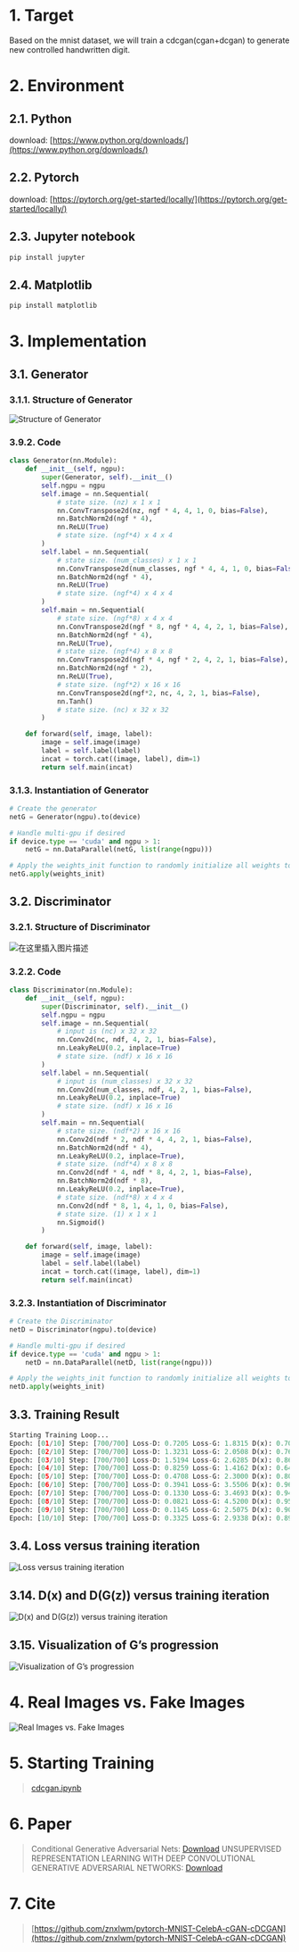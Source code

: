 # 1. Target
Based on the mnist dataset, we will train a cdcgan(cgan+dcgan) to generate new controlled handwritten digit.
# 2. Environment
## 2.1. Python
download: [https://www.python.org/downloads/](https://www.python.org/downloads/)
## 2.2. Pytorch
download: [https://pytorch.org/get-started/locally/](https://pytorch.org/get-started/locally/)
## 2.3. Jupyter notebook
```bash
pip install jupyter
```
## 2.4. Matplotlib
```bash
pip install matplotlib
```
# 3. Implementation
## 3.1. Generator
### 3.1.1. Structure of Generator
![Structure of Generator](https://img-blog.csdnimg.cn/20210322111750788.png#pic_center)

### 3.9.2. Code
```python
class Generator(nn.Module):
    def __init__(self, ngpu):
        super(Generator, self).__init__()
        self.ngpu = ngpu
        self.image = nn.Sequential(
            # state size. (nz) x 1 x 1
            nn.ConvTranspose2d(nz, ngf * 4, 4, 1, 0, bias=False),
            nn.BatchNorm2d(ngf * 4),
            nn.ReLU(True)
            # state size. (ngf*4) x 4 x 4
        )
        self.label = nn.Sequential(
            # state size. (num_classes) x 1 x 1
            nn.ConvTranspose2d(num_classes, ngf * 4, 4, 1, 0, bias=False),
            nn.BatchNorm2d(ngf * 4),
            nn.ReLU(True)
            # state size. (ngf*4) x 4 x 4
        )
        self.main = nn.Sequential(
            # state size. (ngf*8) x 4 x 4
            nn.ConvTranspose2d(ngf * 8, ngf * 4, 4, 2, 1, bias=False),
            nn.BatchNorm2d(ngf * 4),
            nn.ReLU(True),
            # state size. (ngf*4) x 8 x 8
            nn.ConvTranspose2d(ngf * 4, ngf * 2, 4, 2, 1, bias=False),
            nn.BatchNorm2d(ngf * 2),
            nn.ReLU(True),
            # state size. (ngf*2) x 16 x 16
            nn.ConvTranspose2d(ngf*2, nc, 4, 2, 1, bias=False),
            nn.Tanh()
            # state size. (nc) x 32 x 32
        )

    def forward(self, image, label):
        image = self.image(image)
        label = self.label(label)
        incat = torch.cat((image, label), dim=1)
        return self.main(incat)
```
### 3.1.3. Instantiation of Generator
```python
# Create the generator
netG = Generator(ngpu).to(device)

# Handle multi-gpu if desired
if device.type == 'cuda' and ngpu > 1:
    netG = nn.DataParallel(netG, list(range(ngpu)))

# Apply the weights_init function to randomly initialize all weights to mean=0, stdev=0.2.
netG.apply(weights_init)
```
## 3.2. Discriminator
### 3.2.1. Structure of Discriminator
![在这里插入图片描述](https://img-blog.csdnimg.cn/20210322111933227.png#pic_center)

### 3.2.2. Code
```python
class Discriminator(nn.Module):
    def __init__(self, ngpu):
        super(Discriminator, self).__init__()
        self.ngpu = ngpu
        self.image = nn.Sequential(
            # input is (nc) x 32 x 32
            nn.Conv2d(nc, ndf, 4, 2, 1, bias=False),
            nn.LeakyReLU(0.2, inplace=True)
            # state size. (ndf) x 16 x 16
        )
        self.label = nn.Sequential(
            # input is (num_classes) x 32 x 32
            nn.Conv2d(num_classes, ndf, 4, 2, 1, bias=False),
            nn.LeakyReLU(0.2, inplace=True)
            # state size. (ndf) x 16 x 16
        )
        self.main = nn.Sequential(
            # state size. (ndf*2) x 16 x 16
            nn.Conv2d(ndf * 2, ndf * 4, 4, 2, 1, bias=False),
            nn.BatchNorm2d(ndf * 4),
            nn.LeakyReLU(0.2, inplace=True),
            # state size. (ndf*4) x 8 x 8
            nn.Conv2d(ndf * 4, ndf * 8, 4, 2, 1, bias=False),
            nn.BatchNorm2d(ndf * 8),
            nn.LeakyReLU(0.2, inplace=True),
            # state size. (ndf*8) x 4 x 4
            nn.Conv2d(ndf * 8, 1, 4, 1, 0, bias=False),
            # state size. (1) x 1 x 1
            nn.Sigmoid()
        )

    def forward(self, image, label):
        image = self.image(image)
        label = self.label(label)
        incat = torch.cat((image, label), dim=1)
        return self.main(incat)
```
### 3.2.3. Instantiation of Discriminator
```python
# Create the Discriminator
netD = Discriminator(ngpu).to(device)

# Handle multi-gpu if desired
if device.type == 'cuda' and ngpu > 1:
    netD = nn.DataParallel(netD, list(range(ngpu)))

# Apply the weights_init function to randomly initialize all weights to mean=0, stdev=0.2.
netD.apply(weights_init)
```
## 3.3. Training Result
```python
Starting Training Loop...
Epoch: [01/10] Step: [700/700] Loss-D: 0.7205 Loss-G: 1.8315 D(x): 0.7095 D(G(z)): [0.2365/0.2161] Time: 115s
Epoch: [02/10] Step: [700/700] Loss-D: 1.3231 Loss-G: 2.0508 D(x): 0.7644 D(G(z)): [0.5831/0.1654] Time: 116s
Epoch: [03/10] Step: [700/700] Loss-D: 1.5194 Loss-G: 2.6285 D(x): 0.8626 D(G(z)): [0.6982/0.0936] Time: 110s
Epoch: [04/10] Step: [700/700] Loss-D: 0.8259 Loss-G: 1.4162 D(x): 0.6474 D(G(z)): [0.2771/0.2739] Time: 111s
Epoch: [05/10] Step: [700/700] Loss-D: 0.4708 Loss-G: 2.3000 D(x): 0.8081 D(G(z)): [0.1971/0.1272] Time: 111s
Epoch: [06/10] Step: [700/700] Loss-D: 0.3941 Loss-G: 3.5506 D(x): 0.9606 D(G(z)): [0.2575/0.0391] Time: 118s
Epoch: [07/10] Step: [700/700] Loss-D: 0.1330 Loss-G: 3.4693 D(x): 0.9434 D(G(z)): [0.0690/0.0441] Time: 113s
Epoch: [08/10] Step: [700/700] Loss-D: 0.0821 Loss-G: 4.5200 D(x): 0.9502 D(G(z)): [0.0279/0.0196] Time: 112s
Epoch: [09/10] Step: [700/700] Loss-D: 0.1145 Loss-G: 2.5075 D(x): 0.9040 D(G(z)): [0.0084/0.1038] Time: 111s
Epoch: [10/10] Step: [700/700] Loss-D: 0.3325 Loss-G: 2.9338 D(x): 0.8902 D(G(z)): [0.1730/0.0727] Time: 111s
```
## 3.4. Loss versus training iteration
![Loss versus training iteration](https://img-blog.csdnimg.cn/20210322113206948.png#pic_center)

## 3.14. D(x) and D(G(z)) versus training iteration
![D(x) and D(G(z)) versus training iteration](https://img-blog.csdnimg.cn/20210322113323904.png#pic_center)

## 3.15. Visualization of G’s progression
![Visualization of G’s progression](https://img-blog.csdnimg.cn/20210322121524514.gif#pic_center)


# 4. Real Images vs. Fake Images
![Real Images vs. Fake Images](https://img-blog.csdnimg.cn/20210321221103413.png#pic_center)


# 5. Starting Training
> [cdcgan.ipynb](cdcgan.ipynb)

# 6. Paper
> Conditional Generative Adversarial Nets: [Download](https://arxiv.org/pdf/1411.1784.pdf)
> UNSUPERVISED REPRESENTATION LEARNING WITH DEEP CONVOLUTIONAL GENERATIVE ADVERSARIAL NETWORKS: [Download](https://papers.nips.cc/paper/5423-generative-adversarial-nets.pdf)
# 7. Cite
> [https://github.com/znxlwm/pytorch-MNIST-CelebA-cGAN-cDCGAN](https://github.com/znxlwm/pytorch-MNIST-CelebA-cGAN-cDCGAN)